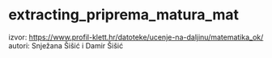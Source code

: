 # extracting_priprema_matura_mat

izvor: https://www.profil-klett.hr/datoteke/ucenje-na-daljinu/matematika_ok/ 
autori: Snježana Šišić i Damir Šišić
